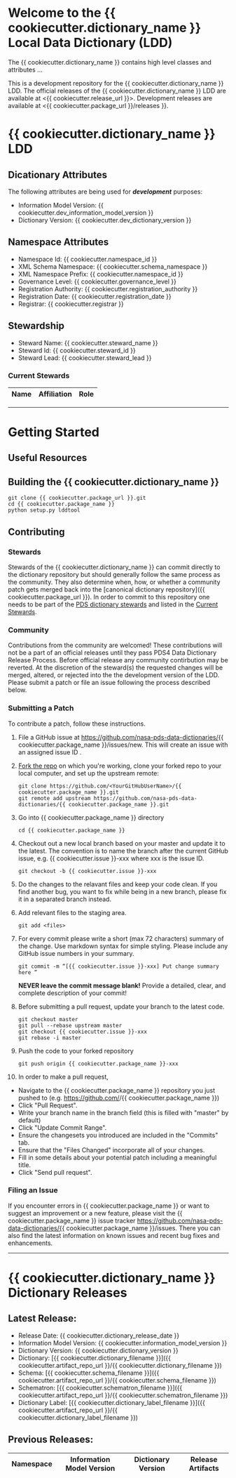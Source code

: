 # Welcome to the {{ cookiecutter.dictionary_name }} Local Data Dictionary (LDD)

The {{ cookiecutter.dictionary_name }} contains high level classes and attributes ...

This is a development repository for the {{ cookiecutter.dictionary_name }} LDD. The official releases of the {{ cookiecutter.dictionary_name }} LDD 
are available at <{{ cookiecutter.release_url }}>. Development releases are available at <{{ cookiecutter.package_url }}/releases }}. 

# {{ cookiecutter.dictionary_name }} LDD

## Dicationary Attributes

The following attributes are being used for ***development*** purposes: 

- Information Model Version: {{ cookiecutter.dev_information_model_version }} 
- Dictionary Version: {{ cookiecutter.dev_dictionary_version }}


## Namespace Attributes

- Namespace Id: {{ cookiecutter.namespace_id }}
- XML Schema Namespace: {{ cookiecutter.schema_namespace }}
- XML Namespace Prefix: {{ cookiecutter.namespace_id }}
- Governance Level: {{ cookiecutter.governance_level }}
- Registration Authority: {{ cookiecutter.registration_authority }}
- Registration Date: {{ cookiecutter.registration_date }}
- Registrar: {{ cookiecutter.registrar }}

## Stewardship

- Steward Name: {{ cookiecutter.steward_name }}
- Steward Id: {{ cookiecutter.steward_id }}
- Steward Lead: {{ cookiecutter.steward_lead }}

### Current Stewards

| Name | Affiliation | Role |
| ---- | ----------- | ----- |

***

# Getting Started

## Useful Resources


## Building the {{ cookiecutter.dictionary_name }} 

```
git clone {{ cookiecutter.package_url }}.git
cd {{ cookiecutter.package_name }}
python setup.py lddtool
```

## Contributing


### Stewards

Stewards of the {{ cookiecutter.dictionary_name }} can commit directly to the dictionary repository but should generally follow the same process as the community. They also determine when, how, or whether a community patch gets merged back into the [canonical dictionary repository]({{ cookiecutter.package_url }}). In order to commit to this repository one needs to be part of the [PDS dictionary stewards](https://github.com/orgs/nasa-pds-data-dictionaries/teams/pds-dictionary-stewards) and listed in the [Current Stewards](#Current-Stewards).


### Community

Contributions from the community are welcomed! These contributions will not be a part of an official releases until they pass PDS4 Data Dictionary Release Process. Before official release any community contirbution may be reverted. At the discretion of the steward(s) the requested changes will be merged, altered, or rejected into the the development version of the LDD. Please submit a patch or file an issue following the process described below.


### Submitting a Patch

To contribute a patch, follow these instructions.

1. File a GitHub issue at https://github.com/nasa-pds-data-dictionaries/{{ cookiecutter.package_name }}/issues/new. This will create an issue with an assigned issue ID .

2. [Fork the repo](http://help.github.com/fork-a-repo) on which you're working, clone your forked repo to your local computer, and set up the upstream remote:
    ```
    git clone https://github.com/<YourGitHubUserName>/{{ cookiecutter.package_name }}.git
    git remote add upstream https://github.com/nasa-pds-data-dictionaries/{{ cookiecutter.package_name }}.git
    ```
3. Go into {{ cookiecutter.package_name }} directory
    ```
    cd {{ cookiecutter.package_name }}
    ```
4. Checkout out a new local branch based on your master and update it to the latest. The convention is to name the branch after the current GitHub issue, e.g. {{ cookiecutter.issue }}-xxx where xxx is the issue ID.
    ```
    git checkout -b {{ cookiecutter.issue }}-xxx
    ```
5. Do the changes to the relavant files and keep your code clean. If you find another bug, you want to fix while being in a new branch, please fix it in a separated branch instead.

6. Add relevant files to the staging  area.
    ```
    git add <files>
    ```
7. For every commit please write a short (max 72 characters) summary of the change. Use markdown syntax for simple styling. Please include any GitHub issue numbers in your summary.
    ```
    git commit -m “[{{ cookiecutter.issue }}-xxx] Put change summary here ”
    ```
    **NEVER leave the commit message blank!** Provide a detailed, clear, and complete description of your commit!

8. Before submitting a pull request, update your branch to the latest code.
    ```
    git checkout master
    git pull --rebase upstream master
    git checkout {{ cookiecutter.issue }}-xxx
    git rebase -i master
    ```
9. Push the code to your forked repository
    ```
    git push origin {{ cookiecutter.package_name }}-xxx
    ```
10. In order to make a pull request,
  * Navigate to the {{ cookiecutter.package_name }} repository you just pushed to (e.g. https://github.com/<YourGitHubUserName>/{{ cookiecutter.package_name }})
  * Click "Pull Request".
  * Write your branch name in the branch field (this is filled with "master" by default)
  * Click "Update Commit Range".
  * Ensure the changesets you introduced are included in the "Commits" tab.
  * Ensure that the "Files Changed" incorporate all of your changes.
  * Fill in some details about your potential patch including a meaningful title.
  * Click "Send pull request".

### Filing an Issue

If you encounter errors in {{ cookiecutter.package_name }} or want to suggest an improvement or a new
feature, please visit the {{ cookiecutter.package_name }} issue tracker 
https://github.com/nasa-pds-data-dictionaries/{{ cookiecutter.package_name }}/issues.  There you can also find the
latest information on known issues and recent bug fixes and enhancements.

***

# {{ cookiecutter.dictionary_name }} Dictionary Releases

## Latest Release:

- Release Date: {{ cookiecutter.dictionary_release_date }} 
- Information Model Version: {{ cookiecutter.information_model_version }}
- Dictionary Version: {{ cookiecutter.dictionary_version }}
- Dictionary: [{{ cookiecutter.dictionary_filename }}]({{ cookiecutter.artifact_repo_url }}/{{ cookiecutter.dictionary_filename }})
- Schema: [{{ cookiecutter.schema_filename }}]({{ cookiecutter.artifact_repo_url }}/{{ cookiecutter.schema_filename }})
- Schematron: [{{ cookiecutter.schematron_filename }}]({{ cookiecutter.artifact_repo_url }}/{{ cookiecutter.schematron_filename }})
- Dictionary Label: [{{ cookiecutter.dictionary_label_filename }}]({{ cookiecutter.artifact_repo_url }}/{{ cookiecutter.dictionary_label_filename }})

## Previous Releases:

| Namespace | Information Model Version | Dictionary Version | Release Artifacts |
| --------- | ------------------------- | ------------------ | ----------------- |

 
